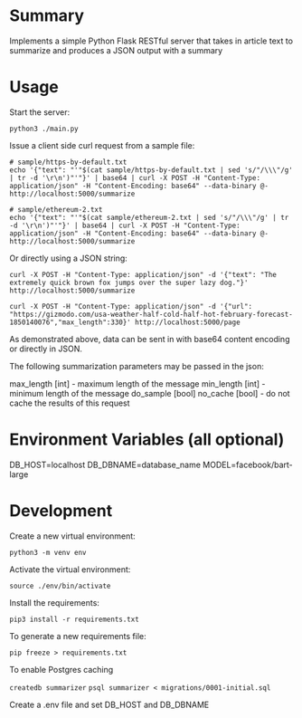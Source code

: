 # Summary

Implements a simple Python Flask RESTful server that takes in article text to summarize and produces a JSON output with a summary


# Usage

Start the server:

`python3 ./main.py`


Issue a client side curl request from a sample file:

```
# sample/https-by-default.txt
echo '{"text": "'"$(cat sample/https-by-default.txt | sed 's/"/\\\"/g' | tr -d '\r\n')"'"}' | base64 | curl -X POST -H "Content-Type: application/json" -H "Content-Encoding: base64" --data-binary @- http://localhost:5000/summarize

# sample/ethereum-2.txt
echo '{"text": "'"$(cat sample/ethereum-2.txt | sed 's/"/\\\"/g' | tr -d '\r\n')"'"}' | base64 | curl -X POST -H "Content-Type: application/json" -H "Content-Encoding: base64" --data-binary @- http://localhost:5000/summarize
```

Or directly using a JSON string:

```
curl -X POST -H "Content-Type: application/json" -d '{"text": "The extremely quick brown fox jumps over the super lazy dog."}' http://localhost:5000/summarize
```

```
curl -X POST -H "Content-Type: application/json" -d '{"url": "https://gizmodo.com/usa-weather-half-cold-half-hot-february-forecast-1850140076","max_length":330}' http://localhost:5000/page
```

As demonstrated above, data can be sent in with base64 content encoding or directly in JSON.

The following summarization parameters may be passed in the json:

  max_length [int] - maximum length of the message
  min_length [int] - minimum length of the message
  do_sample [bool]
  no_cache [bool]  - do not cache the results of this request

# Environment Variables (all optional)

  DB_HOST=localhost
  DB_DBNAME=database_name
  MODEL=facebook/bart-large

# Development

Create a new virtual environment:

`python3 -m venv env`

Activate the virtual environment:

`source ./env/bin/activate`

Install the requirements:

`pip3 install -r requirements.txt`

To generate a new requirements file:

`pip freeze > requirements.txt`

To enable Postgres caching

`createdb summarizer`
`psql summarizer < migrations/0001-initial.sql`

  Create a .env file and set DB_HOST and DB_DBNAME